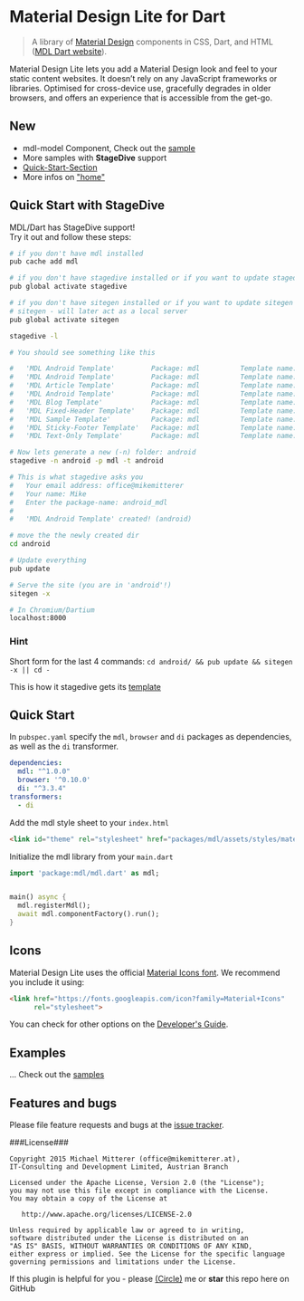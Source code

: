 # Material Design Lite for Dart
> A library of [Material Design](http://www.google.com/design/spec/material-design/introduction.html) components in CSS, Dart, and HTML
([MDL Dart website][mdldemo]).

Material Design Lite lets you add a Material Design look and feel to your static content websites. It doesn’t rely on any JavaScript
frameworks or libraries. Optimised for cross-device use, gracefully degrades in older browsers, and offers an experience that is accessible
from the get-go.

## New
- mdl-model Component, Check out the [sample](http://samples.material-design-lite.pub/spa_model/index.html)
- More samples with **StageDive** support
- [Quick-Start-Section](http://www.material-design-lite.pub/#/quickstart)
- More infos on ["home"](http://www.material-design-lite.pub/#/quickstart)

## Quick Start with StageDive
MDL/Dart has StageDive support!  
Try it out and follow these steps:

```bash
# if you don't have mdl installed
pub cache add mdl

# if you don't have stagedive installed or if you want to update stagedive
pub global activate stagedive

# if you don't have sitegen installed or if you want to update sitegen
# sitegen - will later act as a local server
pub global activate sitegen

stagedive -l

# You should see something like this

#   'MDL Android Template'         Package: mdl          Template name: android        Version: 1.x
#   'MDL Android Template'         Package: mdl          Template name: android        Version: 1.x
#   'MDL Article Template'         Package: mdl          Template name: article        Version: 1.x
#   'MDL Android Template'         Package: mdl          Template name: blog           Version: 1.x
#   'MDL Blog Template'            Package: mdl          Template name: dashboard      Version: 1.x
#   'MDL Fixed-Header Template'    Package: mdl          Template name: fixed-header   Version: 1.x
#   'MDL Sample Template'          Package: mdl          Template name: sample         Version: 1.x
#   'MDL Sticky-Footer Template'   Package: mdl          Template name: sticky-footer  Version: 1.x
#   'MDL Text-Only Template'       Package: mdl          Template name: text-only      Version: 1.x

# Now lets generate a new (-n) folder: android
stagedive -n android -p mdl -t android

# This is what stagedive asks you
#   Your email address: office@mikemitterer
#   Your name: Mike
#   Enter the package-name: android_mdl
#
#   'MDL Android Template' created! (android)

# move the the newly created dir
cd android

# Update everything
pub update

# Serve the site (you are in 'android'!)
sitegen -x

# In Chromium/Dartium
localhost:8000
```

### Hint
Short form for the last 4 commands: `cd android/ && pub update && sitegen -x || cd -`

This is how it stagedive gets its [template](https://goo.gl/O2gis7) 

## Quick Start

In `pubspec.yaml` specify the `mdl`, `browser` and `di` packages as dependencies, as well as the `di` transformer.

```yaml
dependencies:
  mdl: "^1.0.0"
  browser: '^0.10.0'
  di: "^3.3.4"
transformers:
  - di
```

Add the mdl style sheet to your `index.html`

```html
<link id="theme" rel="stylesheet" href="packages/mdl/assets/styles/material.min.css">
```

Initialize the mdl library from your `main.dart`

```dart
import 'package:mdl/mdl.dart' as mdl;


main() async {
  mdl.registerMdl();
  await mdl.componentFactory().run();
}

```


## Icons

Material Design Lite uses the official [Material Icons font](https://www.google.com/design/icons/). We recommend you include it using:

```html
<link href="https://fonts.googleapis.com/icon?family=Material+Icons"
      rel="stylesheet">
```

You can check for other options on the [Developer's Guide](http://google.github.io/material-design-icons/#icon-font-for-the-web).


## Examples
...
Check out the [samples][]
## Features and bugs

Please file feature requests and bugs at the [issue tracker][tracker].

###License###

    Copyright 2015 Michael Mitterer (office@mikemitterer.at),
    IT-Consulting and Development Limited, Austrian Branch

    Licensed under the Apache License, Version 2.0 (the "License");
    you may not use this file except in compliance with the License.
    You may obtain a copy of the License at

       http://www.apache.org/licenses/LICENSE-2.0

    Unless required by applicable law or agreed to in writing,
    software distributed under the License is distributed on an
    "AS IS" BASIS, WITHOUT WARRANTIES OR CONDITIONS OF ANY KIND,
    either express or implied. See the License for the specific language
    governing permissions and limitations under the License.


If this plugin is helpful for you - please [(Circle)](http://gplus.mikemitterer.at/) me
or **star** this repo here on GitHub


[tracker]: https://github.com/MikeMitterer/dart-material-design-lite/issues
[mdlmaterial]: https://github.com/MikeMitterer/dart-material-design-lite
[mdldemo]: http://www.material-design-lite.pub
[mdlangular]: https://github.com/MikeMitterer/dart-mdl-angular
[samples]: https://github.com/MikeMitterer/dart-material-design-lite/tree/mdl/example
[promoimage]: https://github.com/MikeMitterer/dart-material-design-lite/blob/master/lib/images/mdl.mikemitterer.at-720px.jpg?raw=true

